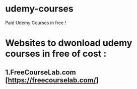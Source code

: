 # udemy-courses
Paid Udemy Courses in free !

# Websites to dwonload udemy courses in free of cost :

## 1.FreeCourseLab.com [https://freecourselab.com/]
